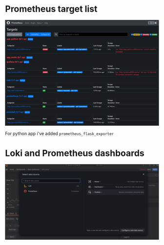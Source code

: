 # Prometheus target list

![Target list](img/targets.png)

For python app i've added `prometheus_flask_exporter`

# Loki and Prometheus dashboards

![Dashes](img/dashboards.png)

